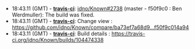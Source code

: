 * <a id="18:43.11">18:43.11 (GMT)</a> - __[travis-ci](https://github.com/travis-ci)__: <a href="https://github.com/idno/Known/issues/2738">idno/Known#2738</a> (master - f50f9c0 : Ben Werdmuller): The build was fixed.
* <a id="18:43.11">18:43.11 (GMT)</a> - __[travis-ci](https://github.com/travis-ci)__: Change view : https://github.com/idno/Known/compare/ba73ef7a68d9...f50f9c014a94
* <a id="18:43.11">18:43.11 (GMT)</a> - __[travis-ci](https://github.com/travis-ci)__: Build details : https://travis-ci.org/idno/Known/builds/104474338

